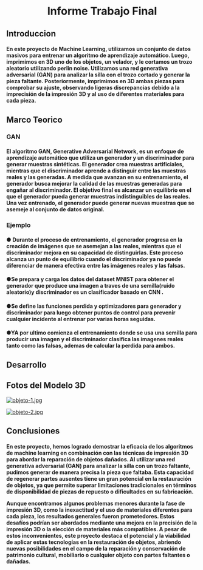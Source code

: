 <center> <h1>Informe Trabajo Final</h1> </center>
<h2> Introduccion </h2>
<h4>En este proyecto de Machine Learning, utilizamos un conjunto de datos masivos para entrenar un algoritmo de aprendizaje automático. Luego, imprimimos en 3D uno de los objetos, un velador, y le cortamos un trozo aleatorio utilizando perlin noise. Utilizamos una red generativa adversarial (GAN) para analizar la silla con el trozo cortado y generar la pieza faltante. Posteriormente, imprimimos en 3D ambas piezas para comprobar su ajuste, observando ligeras discrepancias debido a la imprecisión de la impresión 3D y al uso de diferentes materiales para cada pieza.</h4>


<h2>Marco Teorico</h2>
<h3>GAN</h3>
<h4>El algoritmo GAN, Generative Adversarial Network, es un enfoque de aprendizaje automático que utiliza un generador y un discriminador para generar muestras sintéticas. El generador crea muestras artificiales, mientras que el discriminador aprende a distinguir entre las muestras reales y las generadas. A medida que avanzan en su entrenamiento, el generador busca mejorar la calidad de las muestras generadas para engañar al discriminador. El objetivo final es alcanzar un equilibrio en el que el generador pueda generar muestras indistinguibles de las reales. Una vez entrenado, el generador puede generar nuevas muestras que se asemeje al conjunto de datos original. </h4>

<h3>Ejemplo</h3>
<h4>   ● Durante el proceso de entrenamiento, el generador progresa en la creación de imágenes que se asemejan a las reales, mientras que el discriminador mejora en su capacidad de distinguirlas. Este proceso alcanza un punto de equilibrio cuando el discriminador ya no puede diferenciar de manera efectiva entre las imágenes reales y las falsas.</h4>

<h4>   ●Se prepara y carga los datos del dataset MNIST para obtener el generador que produce una imagen a traves de una semilla(ruido aleatorio)y discriminador es un clasificador basado en CNN . </h4>

<h4>   ●Se define las funciones perdida y optimizadores para generador y discriminador para luego obtener puntos de control para prevenir cualquier incidente al entrenar por varias horas seguidas.</h4>

<h4>   ●YA por ultimo comienza el entrenamiento donde se usa una semilla para producir una imagen y el discriminador clasifica las imagenes reales tanto como las falsas, ademas de calcular la perdida para ambos.</h4>

<h2>Desarrollo</h2>

<h2>Fotos del Modelo 3D</h2>

[![objeto-1.jpg](https://i.postimg.cc/SRJcWL6X/objeto-1.jpg)](https://postimg.cc/m1Wc4H6R)


[![objeto-2.jpg](https://i.postimg.cc/5yTLpHgs/objeto-2.jpg)](https://postimg.cc/kRN2ggkS)

<h2>Conclusiones</h2>
<h4>En este proyecto, hemos logrado demostrar la eficacia de los algoritmos de machine learning en combinación con las técnicas de impresión 3D para abordar la reparación de objetos dañados. Al utilizar una red generativa adversarial (GAN) para analizar la silla con un trozo faltante, pudimos generar de manera precisa la pieza que faltaba. Esta capacidad de regenerar partes ausentes tiene un gran potencial en la restauración de objetos, ya que permite superar limitaciones tradicionales en términos de disponibilidad de piezas de repuesto o dificultades en su fabricación.

Aunque encontramos algunos problemas menores durante la fase de impresión 3D, como la inexactitud y el uso de materiales diferentes para cada pieza, los resultados generales fueron prometedores. Estos desafíos podrían ser abordados mediante una mejora en la precisión de la impresión 3D o la elección de materiales más compatibles. A pesar de estos inconvenientes, este proyecto destaca el potencial y la viabilidad de aplicar estas tecnologías en la restauración de objetos, abriendo nuevas posibilidades en el campo de la reparación y conservación de patrimonio cultural, mobiliario o cualquier objeto con partes faltantes o dañadas.
</h4>